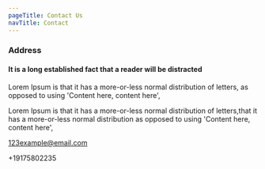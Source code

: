```yaml
---
pageTitle: Contact Us
navTitle: Contact
---
```

<div class="address-box">
				<h3 class="page-header">Address</h3>
				<h4>It is a long established fact that a reader will be distracted</h4>
				<p>Lorem Ipsum is that it has a more-or-less normal distribution of letters, as opposed to using 'Content here, content here',</p>
				<p>Lorem Ipsum is that it has a more-or-less normal distribution of letters,that it has a more-or-less normal distribution as opposed to using 'Content here, content here',</p>
				<a href="mailto:example@email.com">123example@email.com</a>
				<p>+19175802235</p>
			</div>